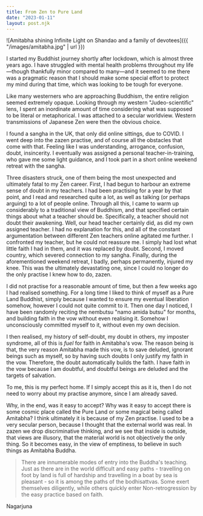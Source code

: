 ```yaml
---
title: From Zen to Pure Land
date: "2023-01-11"
layout: post.njk
---
```


![Amitabha shining Infinite Light on Shandao and a family of devotees]({{ "/images/amitabha.jpg" | url }})

I started my Buddhist journey shortly after lockdown, which is almost three years ago. I have struggled with mental health problems throughout my life—though thankfully minor compared to many—and it seemed to me there was a pragmatic reason that I should make some special effort to protect my mind during that time, which was looking to be tough for everyone.

Like many westerners who are approaching Buddhism, the entire religion seemed extremely opaque. Looking through my western "Judeo-scientific" lens, I spent an inordinate amount of time considering what was supposed to be literal or metaphorical. I was attached to a secular worldview. Western transmissions of Japanese Zen were then the obvious choice.

I found a sangha in the UK, that only did online sittings, due to COVID. I went deep into the zazen practise, and of course all the obstacles that come with that. Feeling like I was understanding, arrogance, confusion, doubt, insincerity. I eventually was assigned a personal teacher-in-training, who gave me some light guidance, and I took part in a short online weekend retreat with the sangha.

Three disasters struck, one of them being the most unexpected and ultimately fatal to my Zen career. First, I had begun to harbour an extreme sense of doubt in my teachers. I had been practising for a year by that point, and I read and researched quite a lot, as well as talking (or perhaps arguing) to a lot of people online. Through all this, I came to warm up considerably to a traditional view of Buddhism, and that specified certain things about what a teacher should be. Specifically, a teacher should not doubt their awakening. Well, our head teacher certainly did, as did my own assigned teacher. I had no explanation for this, and all of the constant argumentation between different Zen teachers online agitated me further. I confronted my teacher, but he could not reassure me. I simply had lost what little faith I had in them, and it was replaced by doubt. Second, I moved country, which severed connection to my sangha. Finally, during the aforementioned weekend retreat, I badly, perhaps permanently, injured my knee. This was the ultimately devastating one, since I could no longer do the only practise I knew how to do, zazen.

I did not practise for a reasonable amount of time, but then a few weeks ago I had realised something. For a long time I liked to think of myself as a Pure Land Buddhist, simply because I wanted to ensure my eventual liberation somehow, however I could not quite commit to it. Then one day I noticed, I have been randomly reciting the nembutsu "namo amida butsu" for months, and building faith in the vow without even realising it. Somehow I unconsciously committed myself to it, without even my own decision.

I then realised, my history of self-doubt, my doubt in others, my imposter syndrome, all of this is _fuel_ for faith in Amitabha's vow. The reason being is that, the very reason Amitabha made this vow, is to save deluded, ignorant beings such as myself, so by having such doubts I only justify my faith in the vow. Therefore, the doubt automatically builds the faith. I have faith in the vow because I am doubtful, and doubtful beings are deluded and the targets of salvation.

To me, this is my perfect home. If I simply accept this as it is, then I do not need to worry about my practise anymore, since I am already saved.

Why, in the end, was it easy to accept? Why was it easy to accept there is some cosmic place called the Pure Land or some magical being called Amitabha? I think ultimately it is because of my Zen practise. I used to be a very secular person, because I thought that the external world was real. In zazen we drop discriminative thinking, and we see that inside is outside, that views are illusory, that the material world is not objectively the only thing. So it becomes easy, in the view of emptiness, to believe in such things as Amitabha Buddha.

> There are innumerable modes of entry into the Buddha's teaching. Just as there are in the world difficult and easy paths - travelling on foot by land is full of hardship and travelling in a boat by sea is pleasant - so it is among the paths of the bodhisattvas. Some exert themselves diligently, while others quickly enter Non-retrogression by the easy practice based on faith.

Nagarjuna
